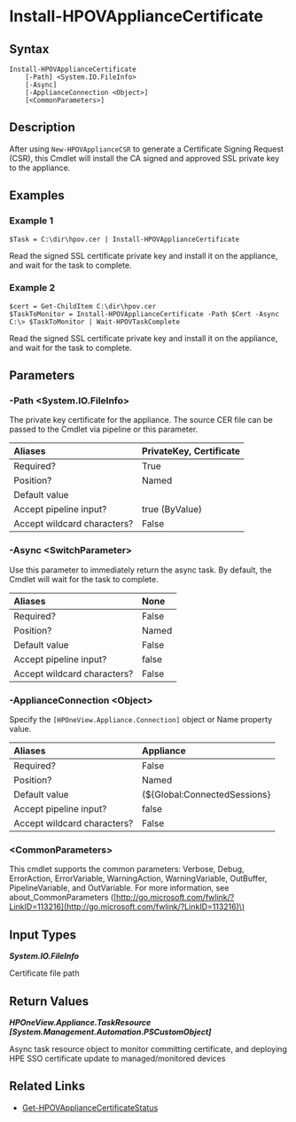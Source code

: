﻿---
description: Install signed private key.
---

# Install-HPOVApplianceCertificate

## Syntax

```text
Install-HPOVApplianceCertificate
    [-Path] <System.IO.FileInfo>
    [-Async]
    [-ApplianceConnection <Object>]
    [<CommonParameters>]
```

## Description

After using `New-HPOVApplianceCSR` to generate a Certificate Signing Request (CSR), this Cmdlet will install the CA signed and approved SSL private key to the appliance.

## Examples

###  Example 1 

```text
$Task = C:\dir\hpov.cer | Install-HPOVApplianceCertificate
```

Read the signed SSL certificate private key and install it on the appliance, and wait for the task to complete.

###  Example 2 

```text
$cert = Get-ChildItem C:\dir\hpov.cer 
$TaskToMonitor = Install-HPOVApplianceCertificate -Path $Cert -Async
C:\> $TaskToMonitor | Wait-HPOVTaskComplete
```

Read the signed SSL certificate private key and install it on the appliance, and wait for the task to complete.

## Parameters

### -Path &lt;System.IO.FileInfo&gt;

The private key certificate for the appliance. The source CER file can be passed to the Cmdlet via pipeline or this parameter.

| Aliases | PrivateKey, Certificate |
| :--- | :--- |
| Required? | True |
| Position? | Named |
| Default value |  |
| Accept pipeline input? | true (ByValue) |
| Accept wildcard characters? | False |

### -Async &lt;SwitchParameter&gt;

Use this parameter to immediately return the async task.  By default, the Cmdlet will wait for the task to complete.

| Aliases | None |
| :--- | :--- |
| Required? | False |
| Position? | Named |
| Default value | False |
| Accept pipeline input? | false |
| Accept wildcard characters? | False |

### -ApplianceConnection &lt;Object&gt;

Specify the `[HPOneView.Appliance.Connection]` object or Name property value.

| Aliases | Appliance |
| :--- | :--- |
| Required? | False |
| Position? | Named |
| Default value | (${Global:ConnectedSessions} | ? Default) |
| Accept pipeline input? | false |
| Accept wildcard characters? | False |

### &lt;CommonParameters&gt;

This cmdlet supports the common parameters: Verbose, Debug, ErrorAction, ErrorVariable, WarningAction, WarningVariable, OutBuffer, PipelineVariable, and OutVariable. For more information, see about\_CommonParameters \([http://go.microsoft.com/fwlink/?LinkID=113216](http://go.microsoft.com/fwlink/?LinkID=113216)\)

## Input Types

_**System.IO.FileInfo**_

Certificate file path

## Return Values

_**HPOneView.Appliance.TaskResource [System.Management.Automation.PSCustomObject]**_

Async task resource object to monitor committing certificate, and deploying HPE SSO certificate update to managed/monitored devices

## Related Links

* [Get-HPOVApplianceCertificateStatus](get-hpovappliancecertificatestatus.md)
